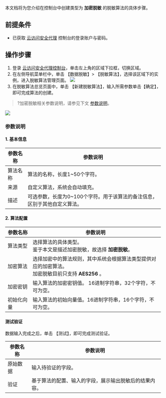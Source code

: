 本文档将为您介绍在控制台中创建类型为 **加密脱敏** 的脱敏算法的具体步骤。
## 前提条件

- 已获取 [云访问安全代理](https://console.cloud.tencent.com/casb) 控制台的登录账户与密码。

## 操作步骤
1. 登录 [云访问安全代理控制台](https://console.cloud.tencent.com/casb)，单击左上角的区域下拉框，切换区域。
2. 在左侧导航菜单栏中，单击 【数据脱敏】> 【脱敏算法】，选择该区域下的实例，进入脱敏算法管理页面。
![](https://main.qcloudimg.com/raw/d4be5fb5b9392f2ca0adc5b24445026d.png)
3. 在脱敏算法总览页面中，单击 【新建脱敏算法】，输入所需参数单击【确定】，即可完成算法的创建。
>?加密脱敏相关参数说明，请参见下文 [参数说明](#CSSM)。
>
![](https://main.qcloudimg.com/raw/f1074a64655c0639e8348d63f61c7314.png)


### 参数说明
#### 1. 基本信息

| 参数名称   | 参数说明                                                     |
| ---------- | ------------------------------------------------------------ |
| 算法名称   | 算法的名称，长度1~50个字符。                               |
| 来源       | 自定义算法，系统会自动填充。                         |
| 描述       | 可选参数，长度为0~100个字符。用于该算法的备注信息，区别于其他自定义算法。 |

#### 2. 算法配置
| 参数名称   | 参数说明                                                     |
| ---------- | ------------------------------------------------------------ |
| 算法类型       | 选择算法的具体类型。<br>鉴于本文是描述加密脱敏，故选择 **加密脱敏**。 |
| 加密算法       | 选择加密中的算法规则，其中系统会根据算法类型提供对应的加密算法。<br>加密脱敏目前只支持 **AES256** 。                         |
| 加密密钥       | 输入算法的加密密钥值。  16进制字符串，32个字符，不可为空。                      |
| 初始化向量       | 输入算法的初始向量值。16进制字符串，16个字符，不可为空。                      |

#### 测试验证
数据输入完成之后，单击 【测试】，即可完成测试验证。

| 参数名称   | 参数说明                                                     |
| ---------- | ------------------------------------------------------------ |
| 原始数据     | 输入待验证的字段。                                           |
| 验证     | 基于算法的配置、输入的字段，展示输出脱敏后的结果内容。           |

